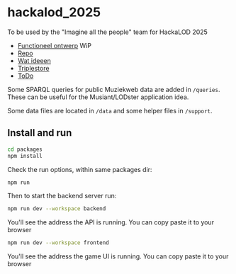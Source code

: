 # hackalod_2025
To be used by the "Imagine all the people" team for HackaLOD 2025

- [Functioneel ontwerp](./docs/fo.md) WiP
- [Repo](./docs/repo.md)
- [Wat ideeen](./docs/ideeen.md)
- [Triplestore](./docs/triplestore.md)
- [ToDo](./docs/todo.md)

Some SPARQL queries for public Muziekweb data are added in `/queries`. These can be useful for the Musiant/LODster application idea.

Some data files are located in `/data` and some helper files in `/support`.


## Install and run

```sh
cd packages
npm install
```

Check the run options, within same packages dir:

```sh
npm run
```

Then to start the backend server run:

```sh
npm run dev --workspace backend
```

You'll see the address the API is running. You can copy paste it to your browser

```sh
npm run dev --workspace frontend
```

You'll see the address the game UI is running. You can copy paste it to your browser